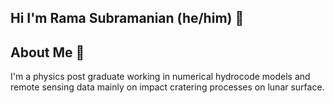 ## Hi I'm Rama Subramanian (he/him) 👋

## About Me 📢

I'm a physics post graduate working in numerical hydrocode models and remote sensing data mainly on impact cratering processes on lunar surface.
<!--
**rasnv/rasnv** is a ✨ _special_ ✨ repository because its `README.md` (this file) appears on your GitHub profile.

Here are some ideas to get you started:

- 🔭 I’m currently working on ...
- 🌱 I’m currently learning ...
- 👯 I’m looking to collaborate on ...
- 🤔 I’m looking for help with ...
- 💬 Ask me about ...
- 📫 How to reach me: ...
- 😄 Pronouns: ...
- ⚡ Fun fact: ...
-->
